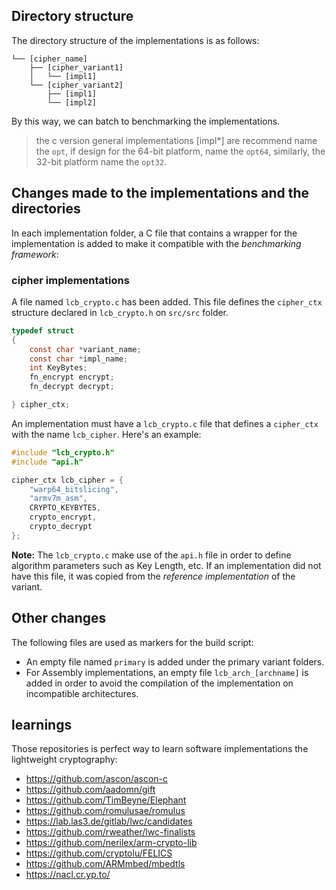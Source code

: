 ## Directory structure

The directory structure of the implementations is as follows:

``` plaintext
└── [cipher_name]
    ├── [cipher_variant1]
    │   └── [impl1]
    └── [cipher_variant2]
        ├── [impl1]
        └── [impl2]
```

By this way, we can batch to benchmarking the implementations.

> the c version general implementations [impl*] are recommend name the `opt`, if design for the 64-bit platform, name the `opt64`, similarly, the 32-bit platform name the `opt32`.


## Changes made to the implementations and the directories

In each implementation folder, a C file that contains a wrapper for the implementation is added to make it compatible with the *benchmarking framework*:

### cipher implementations

A file named `lcb_crypto.c` has been added. This file defines the `cipher_ctx` structure declared in `lcb_crypto.h` on `src/src` folder.

``` c
typedef struct
{
	const char *variant_name;
	const char *impl_name;
	int KeyBytes;
	fn_encrypt encrypt;
	fn_decrypt decrypt;

} cipher_ctx;
```

An implementation must have a `lcb_crypto.c` file that defines a `cipher_ctx` with the name `lcb_cipher`. Here's an example:

``` c
#include "lcb_crypto.h"
#include "api.h"

cipher_ctx lcb_cipher = {
	"warp64_bitslicing",
	"armv7m_asm",
	CRYPTO_KEYBYTES,
	crypto_encrypt,
	crypto_decrypt
};
```



**Note:** The `lcb_crypto.c` make use of the `api.h` file in order to define algorithm parameters such as Key Length, etc. If an implementation did not have this file, it was copied from the *reference implementation* of the variant.


## Other changes

The following files are used as markers for the build script:

 - An empty file named `primary` is added under the primary variant folders.
 - For Assembly implementations, an empty file `lcb_arch_[archname]` is added in order to avoid the compilation of the implementation on incompatible architectures.

## learnings

Those repositories is perfect way to learn software implementations the lightweight cryptography:

 - https://github.com/ascon/ascon-c
 - https://github.com/aadomn/gift
 - https://github.com/TimBeyne/Elephant
 - https://github.com/romulusae/romulus
 - https://lab.las3.de/gitlab/lwc/candidates
 - https://github.com/rweather/lwc-finalists
 - https://github.com/nerilex/arm-crypto-lib	
 - https://github.com/cryptolu/FELICS
 - https://github.com/ARMmbed/mbedtls
 - https://nacl.cr.yp.to/
